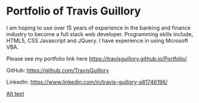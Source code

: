 # Portfolio of Travis Guillory

I am hoping to use over 15 years of experience in the banking and finance industry to become a full stack web developer. 
Programming skills include, HTML5, CSS Javascript and JQuery. I have experience in using Mcrosoft VBA. 

Please see my portfolio link here https://travisguillory.github.io/Portfolio/

GitHub: https://github.com/TravisGuillory

LinkedIn: https://www.linkedin.com/in/travis-guillory-a81746196/


[Alt text](https://github.com/TravisGuillory/Portfolio/assets/img/portfolioScreen.png?raw=true, "Screenshot")







